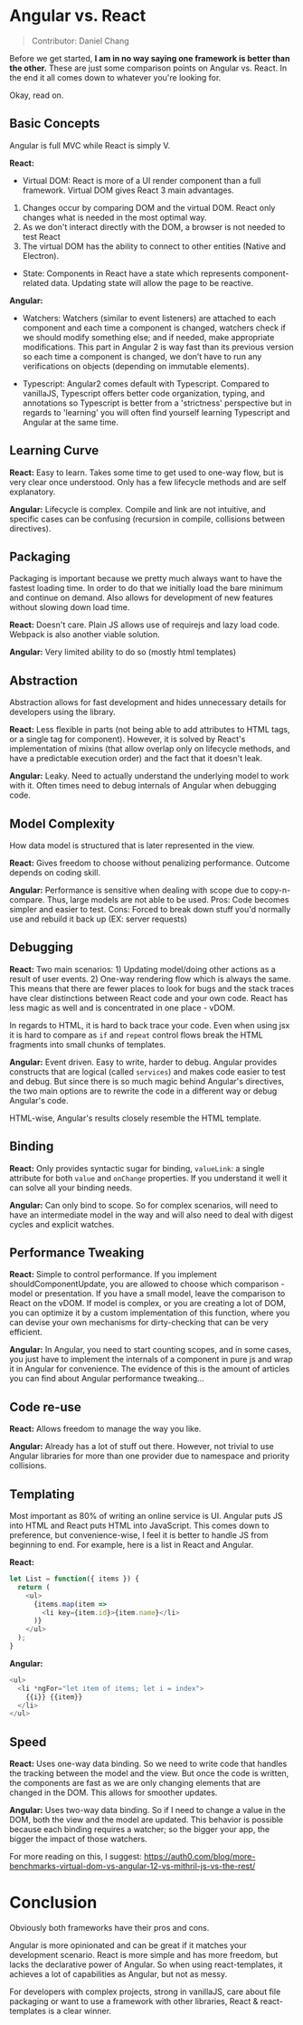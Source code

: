 # Angular vs. React

> Contributor: Daniel Chang

Before we get started, **I am in no way saying one framework is better than the other.** These are just some comparison points on Angular vs. React. In the end it all comes down to whatever you're looking for.

Okay, read on.

## Basic Concepts
Angular is full MVC while React is simply V.

**React:**

- Virtual DOM: React is more of a UI render component than a full framework. Virtual DOM gives React 3 main advantages.

1. Changes occur by comparing DOM and the virtual DOM. React only changes what is needed in the most optimal way.
2. As we don't interact directly with the DOM, a browser is not needed to test React
3. The virtual DOM has the ability to connect to other entities (Native and Electron).

- State: Components in React have a state which represents component-related data. Updating state will allow the page to be reactive.

**Angular:**

- Watchers: Watchers (similar to event listeners) are attached to each component and each time a component is changed, watchers check if we should modify something else; and if needed, make appropriate modifications. This part in Angular 2 is way fast than its previous version so each time a component is changed, we don’t have to run any verifications on objects (depending on immutable elements).

- Typescript: Angular2 comes default with Typescript. Compared to vanillaJS, Typescript offers better code organization, typing, and annotations so Typescript is better from a 'strictness' perspective but in regards to 'learning' you will often find yourself learning Typescript and Angular at the same time.

## Learning Curve
**React:** Easy to learn. Takes some time to get used to one-way flow, but is very clear once understood. Only has a few lifecycle methods and are self explanatory.

**Angular:** Lifecycle is complex. Compile and link are not intuitive, and specific cases can be confusing (recursion in compile, collisions between directives).

## Packaging
Packaging is important because we pretty much always want to have the fastest loading time. In order to do that we initially load the bare minimum and continue on demand. Also allows for development of new features without slowing down load time.

**React:** Doesn't care. Plain JS allows use of requirejs and lazy load code. Webpack is also another viable solution.

**Angular:** Very limited ability to do so (mostly html templates)

## Abstraction
Abstraction allows for fast development and hides unnecessary details for developers using the library.

**React:** Less flexible in parts (not being able to add attributes to HTML tags, or a single tag for component). However, it is solved by React's implementation of mixins (that allow overlap only on lifecycle methods, and have a predictable execution order) and the fact that it doesn't leak.

**Angular:** Leaky. Need to actually understand the underlying model to work with it. Often times need to debug internals of Angular when debugging code.

## Model Complexity
How data model is structured that is later represented in the view.

**React:** Gives freedom to choose without penalizing performance. Outcome depends on coding skill.

**Angular:** Performance is sensitive when dealing with scope due to copy-n-compare. Thus, large models are not able to be used. Pros: Code becomes simpler and easier to test. Cons: Forced to break down stuff you'd normally use and rebuild it back up (EX: server requests)

## Debugging
**React:** Two main scenarios: 1) Updating model/doing other actions as a result of user events. 2) One-way rendering flow which is always the same. This means that there are fewer places to look for bugs and the stack traces have clear distinctions between React code and your own code. React has less magic as well and is concentrated in one place - vDOM.

In regards to HTML, it is hard to back trace your code. Even when using jsx it is hard to compare as `if` and `repeat` control flows break the HTML fragments into small chunks of templates.

**Angular:** Event driven. Easy to write, harder to debug. Angular provides constructs that are logical (called `services`) and makes code easier to test and debug. But since there is so much magic behind Angular's directives, the two main options are to rewrite the code in a different way or debug Angular's code.

HTML-wise, Angular's results closely resemble the HTML template.

## Binding
**React:** Only provides syntactic sugar for binding, `valueLink`: a single attribute for both `value` and `onChange` properties. If you understand it well it can solve all your binding needs.

**Angular:** Can only bind to scope. So for complex scenarios, will need to have an intermediate model in the way and will also need to deal with digest cycles and explicit watches.

## Performance Tweaking
**React:** Simple to control performance. If you implement shouldComponentUpdate, you are allowed to choose which comparison - model or presentation. If you have a small model, leave the comparison to React on the vDOM. If model is complex, or you are creating a lot of DOM, you can optimize it by a custom implementation of this function, where you can devise your own mechanisms for dirty-checking that can be very efficient.

**Angular:** In Angular, you need to start counting scopes, and in some cases, you just have to implement the internals of a component in pure js and wrap it in Angular for convenience. The evidence of this is the amount of articles you can find about Angular performance tweaking...

## Code re-use
**React:** Allows freedom to manage the way you like.

**Angular:** Already has a lot of stuff out there. However, not trivial to use Angular libraries for more than one provider due to namespace and priority collisions.

## Templating
Most important as 80% of writing an online service is UI. Angular puts JS into HTML and React puts HTML into JavaScript. This comes down to preference, but convenience-wise, I feel it is better to handle JS from beginning to end. For example, here is a list in React and Angular.

**React:**

```JavaScript
let List = function({ items }) {
  return (
    <ul>
      {items.map(item =>
        <li key={item.id}>{item.name}</li>
      )}
    </ul>
  );
}
```

**Angular:**

```JavaScript
<ul>
  <li *ngFor="let item of items; let i = index">
    {{i}} {{item}}
  </li>
</ul>
```

## Speed
**React:** Uses one-way data binding. So we need to write code that handles the tracking between the model and the view. But once the code is written, the components are fast as we are only changing elements that are changed in the DOM. This allows for smoother updates.

**Angular:** Uses two-way data binding. So if I need to change a value in the DOM, both the view and the model are updated. This behavior is possible because each binding requires a watcher; so the bigger your app, the bigger the impact of those watchers.

For more reading on this, I suggest: https://auth0.com/blog/more-benchmarks-virtual-dom-vs-angular-12-vs-mithril-js-vs-the-rest/

# Conclusion
Obviously both frameworks have their pros and cons.

Angular is more opinionated and can be great if it matches your development scenario. React is more simple and has more freedom, but lacks the declarative power of Angular. So when using react-templates, it achieves a lot of capabilities as Angular, but not as messy.

For developers with complex projects, strong in vanillaJS, care about file packaging or want to use a framework with other libraries, React & react-templates is a clear winner.
